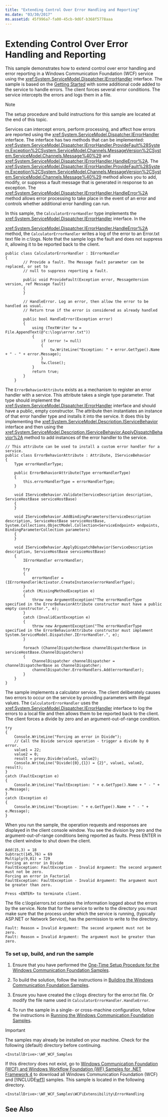 ```yaml
---
title: "Extending Control Over Error Handling and Reporting"
ms.date: "03/30/2017"
ms.assetid: 45f996a7-fa00-45cb-9d6f-b368f5778aaa
---
```

# Extending Control Over Error Handling and Reporting
This sample demonstrates how to extend control over error handling and error reporting in a Windows Communication Foundation (WCF) service using the <xref:System.ServiceModel.Dispatcher.IErrorHandler> interface. The sample is based on the [Getting Started](../../../../docs/framework/wcf/samples/getting-started-sample.md) with some additional code added to the service to handle errors. The client forces several error conditions. The service intercepts the errors and logs them in a file.  
  
> [!NOTE]
>  The setup procedure and build instructions for this sample are located at the end of this topic.  
  
 Services can intercept errors, perform processing, and affect how errors are reported using the <xref:System.ServiceModel.Dispatcher.IErrorHandler> interface. The interface has two methods that can be implemented: <xref:System.ServiceModel.Dispatcher.IErrorHandler.ProvideFault%28System.Exception%2CSystem.ServiceModel.Channels.MessageVersion%2CSystem.ServiceModel.Channels.Message%40%29> and <xref:System.ServiceModel.Dispatcher.IErrorHandler.HandleError%2A>. The <xref:System.ServiceModel.Dispatcher.IErrorHandler.ProvideFault%28System.Exception%2CSystem.ServiceModel.Channels.MessageVersion%2CSystem.ServiceModel.Channels.Message%40%29> method allows you to add, modify, or suppress a fault message that is generated in response to an exception. The <xref:System.ServiceModel.Dispatcher.IErrorHandler.HandleError%2A> method allows error processing to take place in the event of an error and controls whether additional error handling can run.  
  
 In this sample, the `CalculatorErrorHandler` type implements the <xref:System.ServiceModel.Dispatcher.IErrorHandler> interface. In the  
  
 <xref:System.ServiceModel.Dispatcher.IErrorHandler.HandleError%2A> method, the `CalculatorErrorHandler` writes a log of the error to an Error.txt text file in c:\logs. Note that the sample logs the fault and does not suppress it, allowing it to be reported back to the client.  
  
```  
public class CalculatorErrorHandler : IErrorHandler  
{  
        // Provide a fault. The Message fault parameter can be replaced, or set to  
        // null to suppress reporting a fault.  
  
        public void ProvideFault(Exception error, MessageVersion version, ref Message fault)  
        {  
        }  
  
        // HandleError. Log an error, then allow the error to be handled as usual.  
        // Return true if the error is considered as already handled  
  
        public bool HandleError(Exception error)  
        {  
            using (TextWriter tw = File.AppendText(@"c:\logs\error.txt"))  
            {  
                if (error != null)  
                {  
                    tw.WriteLine("Exception: " + error.GetType().Name + " - " + error.Message);  
                }  
                tw.Close();  
            }  
            return true;  
        }  
    }  
```  
  
 The `ErrorBehaviorAttribute` exists as a mechanism to register an error handler with a service. This attribute takes a single type parameter. That type should implement the <xref:System.ServiceModel.Dispatcher.IErrorHandler> interface and should have a public, empty constructor. The attribute then instantiates an instance of that error handler type and installs it into the service. It does this by implementing the <xref:System.ServiceModel.Description.IServiceBehavior> interface and then using the <xref:System.ServiceModel.Description.IServiceBehavior.ApplyDispatchBehavior%2A> method to add instances of the error handler to the service.  
  
```  
// This attribute can be used to install a custom error handler for a service.  
public class ErrorBehaviorAttribute : Attribute, IServiceBehavior  
{  
    Type errorHandlerType;  
  
    public ErrorBehaviorAttribute(Type errorHandlerType)  
    {  
        this.errorHandlerType = errorHandlerType;  
    }  
  
    void IServiceBehavior.Validate(ServiceDescription description, ServiceHostBase serviceHostBase)  
    {  
    }  
  
    void IServiceBehavior.AddBindingParameters(ServiceDescription description, ServiceHostBase serviceHostBase, System.Collections.ObjectModel.Collection<ServiceEndpoint> endpoints, BindingParameterCollection parameters)  
    {  
    }  
  
    void IServiceBehavior.ApplyDispatchBehavior(ServiceDescription description, ServiceHostBase serviceHostBase)  
    {  
        IErrorHandler errorHandler;  
  
        try  
        {  
            errorHandler = (IErrorHandler)Activator.CreateInstance(errorHandlerType);  
        }  
        catch (MissingMethodException e)  
        {  
            throw new ArgumentException("The errorHandlerType specified in the ErrorBehaviorAttribute constructor must have a public empty constructor.", e);  
        }  
        catch (InvalidCastException e)  
        {  
            throw new ArgumentException("The errorHandlerType specified in the ErrorBehaviorAttribute constructor must implement System.ServiceModel.Dispatcher.IErrorHandler.", e);  
        }  
  
        foreach (ChannelDispatcherBase channelDispatcherBase in serviceHostBase.ChannelDispatchers)  
        {  
            ChannelDispatcher channelDispatcher = channelDispatcherBase as ChannelDispatcher;  
            channelDispatcher.ErrorHandlers.Add(errorHandler);  
        }                                                  
    }  
}  
```  
  
 The sample implements a calculator service. The client deliberately causes two errors to occur on the service by providing parameters with illegal values. The `CalculatorErrorHandler` uses the <xref:System.ServiceModel.Dispatcher.IErrorHandler> interface to log the errors to a local file and then allows them to be reported back to the client. The client forces a divide by zero and an argument-out-of-range condition.  
  
```  
try  
{  
    Console.WriteLine("Forcing an error in Divide");  
    // Call the Divide service operation - trigger a divide by 0 error.  
    value1 = 22;  
    value2 = 0;  
    result = proxy.Divide(value1, value2);  
    Console.WriteLine("Divide({0},{1}) = {2}", value1, value2, result);  
}  
catch (FaultException e)  
{  
    Console.WriteLine("FaultException: " + e.GetType().Name + " - " + e.Message);  
}  
catch (Exception e)  
{  
    Console.WriteLine("Exception: " + e.GetType().Name + " - " + e.Message);  
}  
```  
  
 When you run the sample, the operation requests and responses are displayed in the client console window. You see the division by zero and the argument-out-of-range conditions being reported as faults. Press ENTER in the client window to shut down the client.  
  
```  
Add(15,3) = 18  
Subtract(145,76) = 69  
Multiply(9,81) = 729  
Forcing an error in Divide  
FaultException: FaultException - Invalid Argument: The second argument must not be zero.  
Forcing an error in Factorial  
FaultException: FaultException - Invalid Argument: The argument must be greater than zero.  
  
Press <ENTER> to terminate client.  
```  
  
 The file c:\logs\errors.txt contains the information logged about the errors by the service. Note that for the service to write to the directory you must make sure that the process under which the service is running, (typically ASP.NET or Network Service), has the permission to write to the directory.  
  
```  
Fault: Reason = Invalid Argument: The second argument must not be zero.  
Fault: Reason = Invalid Argument: The argument must be greater than zero.  
```  
  
### To set up, build, and run the sample  
  
1.  Ensure that you have performed the [One-Time Setup Procedure for the Windows Communication Foundation Samples](../../../../docs/framework/wcf/samples/one-time-setup-procedure-for-the-wcf-samples.md).  
  
2.  To build the solution, follow the instructions in [Building the Windows Communication Foundation Samples](../../../../docs/framework/wcf/samples/building-the-samples.md).  
  
3.  Ensure you have created the c:\logs directory for the error.txt file. Or modify the file name used in `CalculatorErrorHandler.HandleError`.  
  
4.  To run the sample in a single- or cross-machine configuration, follow the instructions in [Running the Windows Communication Foundation Samples](../../../../docs/framework/wcf/samples/running-the-samples.md).  
  
> [!IMPORTANT]
>  The samples may already be installed on your machine. Check for the following (default) directory before continuing.  
>   
>  `<InstallDrive>:\WF_WCF_Samples`  
>   
>  If this directory does not exist, go to [Windows Communication Foundation (WCF) and Windows Workflow Foundation (WF) Samples for .NET Framework 4](http://go.microsoft.com/fwlink/?LinkId=150780) to download all Windows Communication Foundation (WCF) and [!INCLUDE[wf1](../../../../includes/wf1-md.md)] samples. This sample is located in the following directory.  
>   
>  `<InstallDrive>:\WF_WCF_Samples\WCF\Extensibility\ErrorHandling`  
  
## See Also
